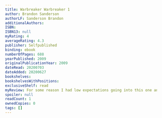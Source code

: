 ```yaml
---
title: Warbreaker Warbreaker 1
author: Brandon Sanderson
authorLF: Sanderson Brandon
additionalAuthors: 
ISBN: 
ISBN13: null
myRating: 4
averageRating: 4.3
publisher: Selfpublished
binding: ebook
numberOfPages: 688
yearPublished: 2009
originalPublicationYear: 2009
dateRead: 20200703
dateAdded: 20200627
bookshelves: 
bookshelvesWithPositions: 
exclusiveShelf: read
myReview: For some reason I had low expectations going into this one and in the first quarter or so of the book I really struggled to maintain focus However when it picked up it really picked up and I was hooked so much that yesterday I slept at 5 am because of it Like everyone else I really like Lightsong every moment spent with him is really interesting and funny I dont think the other characters are very fleshed out though maybe the two princesses I also dont like that I had so many questions at the end dont know if there is a sequel
spoiler: null
readCount: 1
ownedCopies: 0
tags: []
---
```


